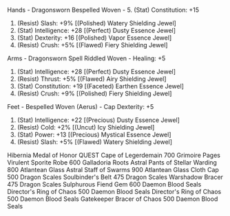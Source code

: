 Hands - Dragonsworn Bespelled Woven  - 5. (Stat) Constitution: +15
1. (Resist) Slash: +9% [(Polished) Watery Shielding Jewel]
2. (Stat) Intelligence: +28 [(Perfect) Dusty Essence Jewel]
3. (Stat) Dexterity: +16 [(Polished) Vapor Essence Jewel]
4. (Resist) Crush: +5% [(Flawed) Fiery Shielding Jewel]

Arms - Dragonsworn Spell Riddled Woven - Healing: +5
1. (Stat) Intelligence: +28 [(Perfect) Dusty Essence Jewel]
2. (Resist) Thrust: +5% [(Flawed) Airy Shielding Jewel]
3. (Stat) Constitution: +19 [(Faceted) Earthen Essence Jewel]
4. (Resist) Crush: +9% [(Polished) Fiery Shielding Jewel]

Feet - Bespelled Woven (Aerus) - Cap Dexterity: +5
1. (Stat) Intelligence: +22 [(Precious) Dusty Essence Jewel]
2. (Resist) Cold: +2% [(Uncut) Icy Shielding Jewel]
3. (Stat) Power: +13 [(Precious) Mystical Essence Jewel]
4. (Resist) Slash: +5% [(Flawed) Watery Shielding Jewel]

Hibernia Medal of Honor          QUEST
Cape of Legerdemain              700 Grimoire Pages
Virulent Sporite Robe            600 Galladoria Roots
Astral Pants of Stellar Warding  800 Atlantean Glass
Astral Staff of Swarms           900 Atlantean Glass
Cloth Cap                        500 Dragon Scales
Soulbinder's Belt                475 Dragon Scales
Warshadow Bracer                 475 Dragon Scales
Sulphurous Fiend Gem             600 Daemon Blood Seals
Director's Ring of Chaos         500 Daemon Blood Seals
Director's Ring of Chaos         500 Daemon Blood Seals
Gatekeeper Bracer of Chaos       500 Daemon Blood Seals
